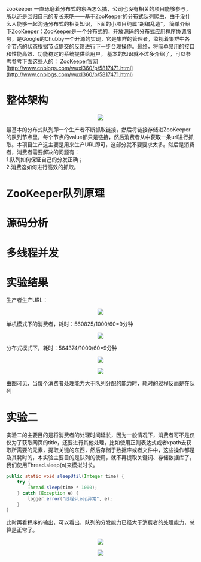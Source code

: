 zookeeper
一直琢磨着分布式的东西怎么搞，公司也没有相关的项目能够参与，所以还是回归自己的专长来吧——基于ZooKeeper的分布式队列爬虫，由于没什么人能够一起沟通分布式的相关知识，下面的小项目纯属“胡编乱造”。
简单介绍下[ZooKeeper](http://zookeeper.apache.org/)：ZooKeeper是一个分布式的，开放源码的分布式应用程序协调服务，是Google的Chubby一个开源的实现，它是集群的管理者，监视着集群中各个节点的状态根据节点提交的反馈进行下一步合理操作。最终，将简单易用的接口和性能高效、功能稳定的系统提供给用户。
基本的知识就不过多介绍了，可以参考参考下面这些人的：
[ZooKeeper官网](http://zookeeper.apache.org/)  
[http://www.cnblogs.com/wuxl360/p/5817471.html](http://www.cnblogs.com/wuxl360/p/5817471.html)

# 整体架构
<div align="center">

![](http://image.wenzhihuai.com/images/20171026080355.png)

</div>

最基本的分布式队列即一个生产者不断抓取链接，然后将链接存储进ZooKeeper的队列节点里，每个节点的value都只是链接，然后消费者从中获取一条url进行抓取。本项目生产这主要是用来生产URL即可，这部分就不要要求太多。然后是消费者，消费者需要解决的问题有：  
1.队列如何保证自己的分发正确；  
2.消费这如何进行高效的抓取。



# ZooKeeper队列原理










# 源码分析










# 多线程并发





# 实验结果
生产者生产URL：
<div align="center">

![](http://image.wenzhihuai.com/images/20171026083433.png)

</div>







单机模式下的消费者，耗时：560825/1000/60=9分钟

<div align="center">

![](http://image.wenzhihuai.com/images/20171026084324.png)

</div>





分布式模式下，耗时：564374/1000/60=9分钟
<div align="center">

![](http://image.wenzhihuai.com/images/20171026075704.png)

</div>
<div align="center">

![](http://image.wenzhihuai.com/images/20171026080855.png)

</div>

由图可见，当每个消费者处理能力大于队列分配的能力时，耗时的过程反而是在队列

# 实验二
实验二的主要目的是将消费者的处理时间延长，因为一般情况下，消费者可不是仅仅为了获取网页的title，还要进行其他处理，比如使用正则表达式或者xpath去获取所需要的元素，提取关键的东西，然后存储于数据库或者文件中，这些操作都是及其耗时的，本实验主要目的是队列的使用，就不再提取关键词、存储数据库了，我们使用Thread.sleep(n)来模拟时长。
```java
public static void sleepUtil(Integer time) {
    try {
        Thread.sleep(time * 1000);
    } catch (Exception e) {
        logger.error("线程sleep异常", e);
    }
}
```

此时再看程序的输出，可以看出，队列的分发能力已经大于消费者的处理能力，总算是正常了。
<div align="center">

![](http://image.wenzhihuai.com/images/20171027020525.png)

</div>

<div align="center">

![](http://image.wenzhihuai.com/images/20171027070324.png)

</div>

